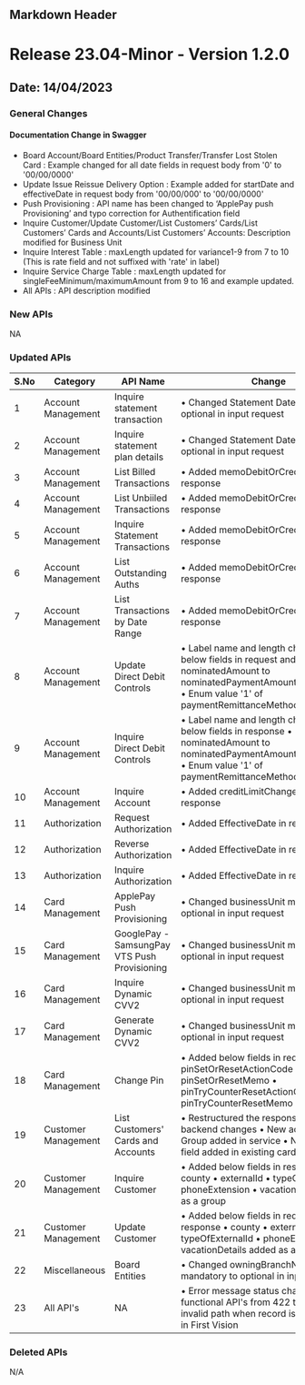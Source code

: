 ## Markdown Header
# Release 23.04-Minor - Version 1.2.0

## Date: 14/04/2023

### General Changes

#### Documentation Change in Swagger

- Board Account/Board Entities/Product Transfer/Transfer Lost Stolen Card : Example changed for all date fields in request body from '0' to '00/00/0000'
- Update Issue Reissue Delivery Option : Example added for startDate and effectiveDate in request body from '00/00/000' to '00/00/0000'
- Push Provisioning : API name has been changed to ‘ApplePay push Provisioning’ and typo correction for Authentification field
- Inquire Customer/Update Customer/List Customers’ Cards/List Customers’ Cards and Accounts/List Customers’ Accounts: Description modified for Business Unit
- Inquire Interest Table : maxLength updated for variance1-9 from 7 to 10 (This is rate field and not suffixed with 'rate' in label)
- Inquire Service Charge Table : maxLength updated for singleFeeMinimum/maximumAmount from 9 to 16 and example updated.
- All APIs : API description modified

### New APIs

NA

### Updated APIs

| S.No | Category             | API Name                               | Change                                                                                                        |
|------|----------------------|----------------------------------------|---------------------------------------------------------------------------------------------------------------|
| 1    | Account Management   | Inquire statement transaction          | • Changed Statement Date mandatory to optional in input request                                               |
| 2    | Account Management   | Inquire statement plan details         | • Changed Statement Date mandatory to optional in input request                                               |
| 3    | Account Management   | List Billed Transactions               | • Added memoDebitOrCreditIndicator in response                                                                |
| 4    | Account Management   | List Unbiiled Transactions             | • Added memoDebitOrCreditIndicator in response                                                                |
| 5    | Account Management   | Inquire Statement Transactions         | • Added memoDebitOrCreditIndicator in response                                                                |
| 6    | Account Management   | List Outstanding Auths                 | • Added memoDebitOrCreditIndicator in response                                                                |
| 7    | Account Management   | List Transactions by Date Range        | • Added memoDebitOrCreditIndicator in response                                                                |
| 8    | Account Management   | Update Direct Debit Controls           | • Label name and length changes for below fields in request and response • nominatedAmount to nominatedPaymentAmountOrPercentage  • Enum value '1' of paymentRemittanceMethod deleted                                                         |
| 9    | Account Management   | Inquire Direct Debit Controls          | • Label name and length changes for below fields in response  • nominatedAmount to nominatedPaymentAmountOrPercentage  • Enum value '1' of paymentRemittanceMethod deleted                                                         |
| 10   | Account Management   | Inquire Account                        | • Added creditLimitChangeDate in response                                                                     |
| 11   | Authorization        | Request Authorization                  | • Added EffectiveDate in response                                                                             |
| 12   | Authorization        | Reverse Authorization                  | • Added EffectiveDate in response                                                                             |
| 13   | Authorization        | Inquire Authorization                  | • Added EffectiveDate in response                                                                             |
| 14   | Card Management      | ApplePay Push Provisioning             | • Changed businessUnit mandatory to optional in input request                                                 |
| 15   | Card Management      | GooglePay - SamsungPay VTS Push Provisioning | • Changed businessUnit mandatory to optional in input request                                             |
| 16   | Card Management      | Inquire Dynamic CVV2                   | • Changed businessUnit mandatory to optional in input request                                                 |
| 17   | Card Management      | Generate Dynamic CVV2                  | • Changed businessUnit mandatory to optional in input request                                                 |
| 18   | Card Management      | Change Pin                             | • Added below fields in request  • pinSetOrResetActionCode  • pinSetOrResetMemo  • pinTryCounterResetActionCode  • pinTryCounterResetMemo                                                                                    |
| 19   | Customer Management  | List Customers' Cards and Accounts     | • Restructured the responseBody as per backend changes • New accountList Group added in service • New accountId field added in existing cardList group                                                      |
| 20   | Customer Management  | Inquire Customer                       | • Added below fields in response  • county  • externalId   • typeOfExternalId  • phoneExtension  • vacationDetails added as a group                                                                          |
| 21   | Customer Management  | Update Customer                        | • Added below fields in request and response  • county  • externalId  • typeOfExternalId  • phoneExtension  • vacationDetails added as a group                                                                          |
| 22   | Miscellaneous        | Board Entities                         | • Changed owningBranchNumber mandatory to optional in input request                                           |
| 23   | All API's            | NA                                     | • Error message status changed for all functional API's from 422 to 404 for invalid path when record is not available in First Vision |

### Deleted APIs

N/A
